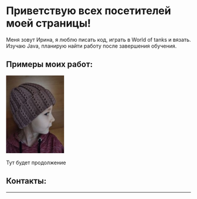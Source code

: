 # Приветствую всех посетителей моей страницы!


Меня зовут Ирина, я люблю писать код, играть в World of tanks и вязать.
Изучаю Java, планирую найти работу после завершения обучения.

## Примеры моих работ:
![Шапка](https://github.com/IrinaKo777/gitPages/blob/main/%D0%A8%D0%B0%D0%BF%D0%BA%D0%B0.jpg)

Тут будет продолжение

## Контакты:
_________
 
